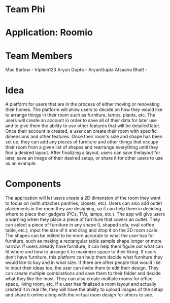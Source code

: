 # Team Phi

# Application: Roomio

# Team Members
Mac Barlow - triplem123
Aryun Gupta - AryunGupta
Afsaana Bhatt - 

# Idea
A platform for users that are in the process of either moving or renovating their homes. The platform will allow users to decide on how they would like to arrange things in their room such as furniture, lamps, plants, etc. The users will create an account in order to save all of their data for later use and to give them the ability to use other features that will be detailed later. Once their account is created, a user can create their room with specific dimensions and other features. Once their room's size and shape has been set up, they can add any pieces of furniture and other things that occupy their room from a given list of shapes and rearrange everything until they find a desired layout. After finalizing a layout, users can save thelayout for later, save an image of their desired setup, or share it for other users to use as an example. 

# Components
The application will let users create a 2D dimension of the room they want to focus on (with attaches pantries, closets, etc). Users can also add outlet placements in the room they are designing, so it can help them in deciding where to place their gadgets (PCs, TVs, lamps, etc.). The app will give users a warning when they place a piece of furniture that covers an outlet. They can select a piece of furniture in any shape (L shaped sofa, oval coffee table, etc.), input the size of it and drag and drop it on the 2D room scale. The shapes can be edited to be more accurate to what the user has for furniture, such as making a rectangular table sample shape longer or more narrow. If users already have furniture, it can help them figure out what can fit where and how to arrange it to maximize space to their liking. If users don’t have furniture, this platform can help them decide what furniture they would like to buy and in what size. If there are other people that would like to input their ideas too, the user can invite them to edit their design. They can create multiple combinations and save them to their folder and decide what they like the most. They can also create multiple rooms for office space, living room, etc. If a user has finalized a room layout and actually created it in real life, they will have the ability to upload images of the setup and share it online along with the virtual room design for others to see. 
